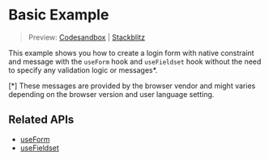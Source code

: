 # Basic Example

> Preview: [Codesandbox](https://codesandbox.io/s/github/edmundhung/conform/tree/v0.3.0/examples/basic) \| [Stackblitz](https://stackblitz.com/github/edmundhung/conform/tree/v0.3.0/examples/basic)

This example shows you how to create a login form with native constraint and message with the `useForm` hook and `useFieldset` hook without the need to specify any validation logic or messages\*.

[*] These messages are provided by the browser vendor and might varies depending on the browser version and user language setting.

## Related APIs

- [useForm](../../packages/conform-react/README.md#useForm)
- [useFieldset](../../packages/conform-react/README.md#useFieldset)
